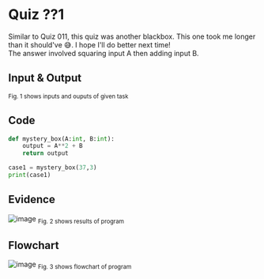 # Quiz ??1
Similar to Quiz 011, this quiz was another blackbox. This one took me longer than it should've 😅. I hope I'll do better next time!  
The answer involved squaring input A then adding input B.

## Input & Output
<sub>Fig. 1 shows inputs and ouputs of given task

## Code

```py
def mystery_box(A:int, B:int):
    output = A**2 + B
    return output

case1 = mystery_box(37,3)
print(case1)
```

## Evidence
![image](https://github.com/Amine-Itani/Unit-1/assets/123438294/5c1e85be-756b-461e-bc5b-ac7c1bec52eb)
<sub>Fig. 2 shows results of program

## Flowchart
![image](https://github.com/Amine-Itani/Unit-1/assets/123438294/6303f32a-7825-4fa4-a4ff-9df78e9ca739)
<sub>Fig. 3 shows flowchart of program
